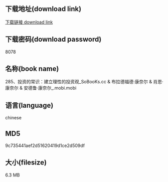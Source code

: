## 下载地址(download link)
[下载链接 download link](https://voluble-croquembouche-d321dc.netlify.app/?s=285%E3%80%81%E6%8A%95%E8%B5%84%E7%9A%84%E5%B8%B8%E8%AF%86%EF%BC%9A%E5%BB%BA%E7%AB%8B%E7%90%86%E6%80%A7%E7%9A%84%E6%8A%95%E8%B5%84%E8%A7%82_SoBooKs.cc+%26+%E5%B8%83%E6%8B%89%E5%BE%B7%E7%A6%8F%E5%BE%B7%C2%B7%E5%BA%B7%E5%A5%88%E5%B0%94+%26+%E8%82%96%E6%81%A9%C2%B7%E5%BA%B7%E5%A5%88%E5%B0%94+%26+%E5%AE%89%E5%BE%B7%E9%B2%81%C2%B7%E5%BA%B7%E5%A5%88%E5%B0%94_.mobi)

## 下载密码(download password)
8078

## 名称(book name)
285、投资的常识：建立理性的投资观_SoBooKs.cc & 布拉德福德·康奈尔 & 肖恩·康奈尔 & 安德鲁·康奈尔_.mobi.mobi

## 语言(language)
chinese

## MD5
9c735441aef2d51620419d1ce2d509df

## 大小(filesize)
6.3 MB
